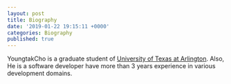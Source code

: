 ```yaml
---
layout: post
title: Biography
date: '2019-01-22 19:15:11 +0000'
categories: Biography
published: true
---
```

YoungtakCho is a graduate student of [University of Texas at Arlington](https://www.uta.edu).
Also, He is a software developer have more than 3 years experience in various development domains.
